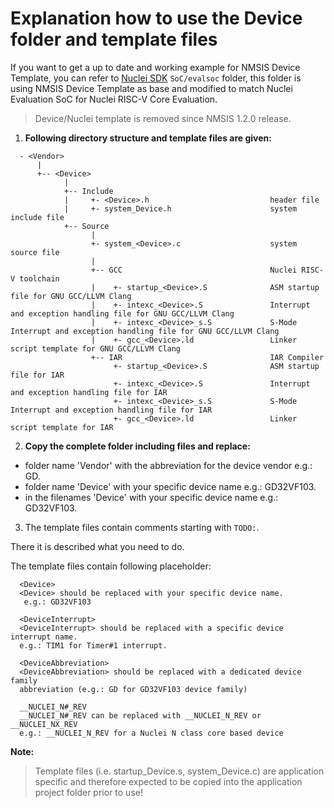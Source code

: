 # Explanation how to use the Device folder and template files

If you want to get a up to date and working example for NMSIS Device Template, you can refer to
[Nuclei SDK](https://github.com/Nuclei-Software/nuclei-sdk) `SoC/evalsoc` folder, this folder is
using NMSIS Device Template as base and modified to match Nuclei Evaluation SoC for Nuclei RISC-V
Core Evaluation.

> Device/Nuclei template is removed since NMSIS 1.2.0 release.

1. **Following directory structure and template files are given:**

~~~
  - <Vendor>
      |
      +-- <Device>
            |
            +-- Include
            |     +- <Device>.h                           header file
            |     +- system_Device.h                      system include file
            +-- Source
                  |
                  +- system_<Device>.c                    system source file
                  |
                  +-- GCC                                 Nuclei RISC-V toolchain
                  |    +- startup_<Device>.S              ASM startup file for GNU GCC/LLVM Clang
                  |    +- intexc_<Device>.S               Interrupt and exception handling file for GNU GCC/LLVM Clang
                  |    +- intexc_<Device>_s.S             S-Mode Interrupt and exception handling file for GNU GCC/LLVM Clang
                  |    +- gcc_<Device>.ld                 Linker script template for GNU GCC/LLVM Clang
                  +-- IAR                                 IAR Compiler
                       +- startup_<Device>.S              ASM startup file for IAR
                       +- intexc_<Device>.S               Interrupt and exception handling file for IAR
                       +- intexc_<Device>_s.S             S-Mode Interrupt and exception handling file for IAR
                       +- gcc_<Device>.ld                 Linker script template for IAR
~~~

2. **Copy the complete folder including files and replace:**
- folder name 'Vendor' with the abbreviation for the device vendor  e.g.: GD.
- folder name 'Device' with your specific device name e.g.: GD32VF103.
- in the filenames 'Device' with your specific device name e.g.: GD32VF103.

3. The template files contain comments starting with `TODO:`.

There it is described what you need to do.

The template files contain following placeholder:

~~~
  <Device>
  <Device> should be replaced with your specific device name.
   e.g.: GD32VF103

  <DeviceInterrupt>
  <DeviceInterrupt> should be replaced with a specific device interrupt name.
  e.g.: TIM1 for Timer#1 interrupt.

  <DeviceAbbreviation>
  <DeviceAbbreviation> should be replaced with a dedicated device family
  abbreviation (e.g.: GD for GD32VF103 device family)

  __NUCLEI_N#_REV
  __NUCLEI_N#_REV can be replaced with __NUCLEI_N_REV or __NUCLEI_NX_REV
  e.g.: __NUCLEI_N_REV for a Nuclei N class core based device
~~~


**Note:**
> Template files (i.e. startup_Device.s, system_Device.c) are application
> specific and therefore expected to be copied into the application project
> folder prior to use!

